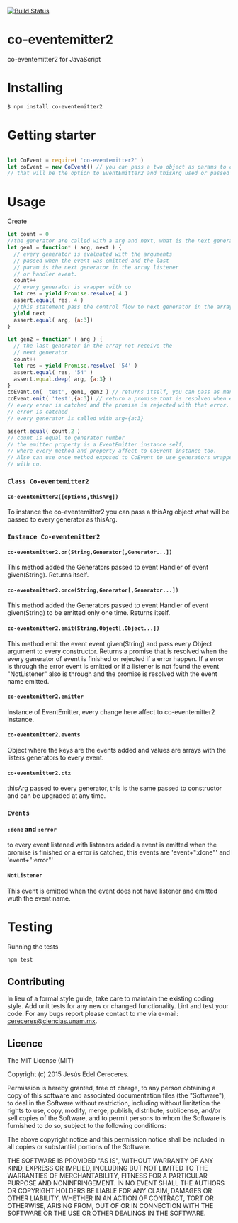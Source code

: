 [![Build Status](https://travis-ci.org/Cereceres/co-Eventemitter2.svg?branch=master)](https://travis-ci.org/Cereceres/co-Eventemitter2)

# co-eventemitter2

co-eventemitter2 for JavaScript

# Installing

```bash
$ npm install co-eventemitter2
```

# Getting starter

```js

let CoEvent = require( 'co-eventemitter2' )
let coEvent = new CoEvent() // you can pass a two object as params to co-eventemitter2 constructor
// that will be the option to EventEmitter2 and thisArg used or passed as thisArg to every generator.
```
# Usage

Create

```js
let count = 0
//the generator are called with a arg and next, what is the next generator
let gen1 = function* ( arg, next ) {
  // every generator is evaluated with the arguments
  // passed when the event was emitted and the last
  // param is the next generator in the array listener
  // or handler event.
  count++
  // every generator is wrapper with co
  let res = yield Promise.resolve( 4 )
  assert.equal( res, 4 )
  //this statement pass the control flow to next generator in the array
  yield next
  assert.equal( arg, {a:3})
}

let gen2 = function* ( arg ) {
  // the last generator in the array not receive the
  // next generator.
  count++
  let res = yield Promise.resolve( '54' )
  assert.equal( res, '54' )
  assert.equal.deep( arg, {a:3} )
}
coEvent.on( 'test', gen1, gen2 ) // returns itself, you can pass as many generators as you need queue
coEvent.emit( 'test',{a:3}) // return a promise that is resolved when every generator is finish
// every error is catched and the promise is rejected with that error. Also error event is amitted when this
// error is catched
// every generator is called with arg={a:3}

assert.equal( count,2 )
// count is equal to generator number
// the emitter property is a EventEmitter instance self,
// where every method and property affect to CoEvent instance too.
// Also can use once method exposed to CoEvent to use generators wrapper
// with co.
```
### `Class Co-eventemitter2`
#### `Co-eventemitter2([options,thisArg])`
To instance the co-eventemitter2 you can pass a thisArg object what will be passed to every generator as thisArg.

### `Instance Co-eventemitter2`
#### `co-eventemitter2.on(String,Generator[,Generator...])`
This method added the Generators passed to event Handler of event given(String). Returns itself.

#### `co-eventemitter2.once(String,Generator[,Generator...])`
This method added the Generators passed to event Handler of event given(String) to be emitted only one time. Returns itself.

#### `co-eventemitter2.emit(String,Object[,Object...])`
This method emit the event event given(String) and pass every Object argument to every constructor. Returns a promise that is resolved when the every generator of event is finished or rejected if a error happen. If a error is through the error event is emitted or if a listener is not found the event "NotListener" also is through and the promise is resolved with the event name emitted.

#### `co-eventemitter2.emitter`
Instance of EventEmitter, every change here affect to co-eventemitter2 instance.

#### `co-eventemitter2.events`
Object where the keys are the events added and values are arrays with the listers generators to every event.

#### `co-eventemitter2.ctx`
thisArg passed to every generator, this is the same passed to constructor and can be
upgraded at any time.
### `Events`
#### `:done` and `:error`
to every event listened with listeners added a event is emitted when the promise is finished or a error is catched, this events are 'event+":done"' and  'event+":error"'

#### `NotListener`
This event is emitted when the event does not have listener and emitted wuth the event name.
# Testing

Running the tests

```bash
npm test
```


## Contributing
In lieu of a formal style guide, take care to maintain the existing coding style. Add unit tests for any new or changed functionality. Lint and test your code.  For any bugs report please contact to me via e-mail: cereceres@ciencias.unam.mx.

## Licence
The MIT License (MIT)

Copyright (c) 2015 Jesús Edel Cereceres.

Permission is hereby granted, free of charge, to any person obtaining a copy of this software and associated documentation files (the "Software"), to deal in the Software without restriction, including without limitation the rights to use, copy, modify, merge, publish, distribute, sublicense, and/or sell copies of the Software, and to permit persons to whom the Software is furnished to do so, subject to the following conditions:

The above copyright notice and this permission notice shall be included in all copies or substantial portions of the Software.

THE SOFTWARE IS PROVIDED "AS IS", WITHOUT WARRANTY OF ANY KIND, EXPRESS OR IMPLIED, INCLUDING BUT NOT LIMITED TO THE WARRANTIES OF MERCHANTABILITY, FITNESS FOR A PARTICULAR PURPOSE AND NONINFRINGEMENT. IN NO EVENT SHALL THE AUTHORS OR COPYRIGHT HOLDERS BE LIABLE FOR ANY CLAIM, DAMAGES OR OTHER LIABILITY, WHETHER IN AN ACTION OF CONTRACT, TORT OR OTHERWISE, ARISING FROM, OUT OF OR IN CONNECTION WITH THE SOFTWARE OR THE USE OR OTHER DEALINGS IN THE SOFTWARE.
